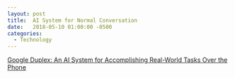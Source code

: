 ```yaml
---
layout: post
title:  AI System for Normal Conversation
date:   2018-05-10 01:00:00 -0500
categories:
  - Technology
---
```


[Google Duplex: An AI System for Accomplishing Real-World Tasks Over the Phone](https://ai.googleblog.com/2018/05/duplex-ai-system-for-natural-conversation.html)

